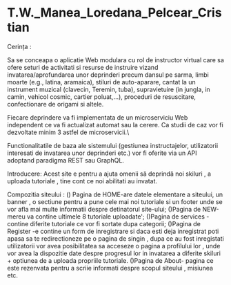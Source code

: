 # T.W._Manea_Loredana_Pelcear_Cristian


Cerința : 

Sa se conceapa o aplicatie Web modulara cu rol de instructor virtual care sa ofere seturi de activitati si resurse de instruire vizand invatarea/aprofundarea unor deprinderi precum dansul pe sarma, limbi moarte (e.g., latina, aramaica), stiluri de auto-aparare, cantat la un instrument muzical (clavecin, Teremin, tuba), supravietuire (in jungla, in camin, vehicol cosmic, cartier poluat,...), proceduri de resuscitare, confectionare de origami si altele. 

Fiecare deprindere va fi implementata de un microserviciu Web independent ce va fi actualizat automat sau la cerere. Ca studii de caz vor fi dezvoltate minim 3 astfel de microservicii.\ 

Functionalitatile de baza ale sistemului (gestiunea instructajelor, utilizatorii interesati de invatarea unor deprinderi etc.) vor fi oferite via un API adoptand paradigma REST sau GraphQL. 

 Introducere:
 Acest site e pentru a ajuta omenii să deprindă noi skiluri , a uploada tutoriale , tine cont ce noi abilitati au invatat.
 
 
 Compozitia siteului :
() Pagina de HOME-are datele elementare a siteului, un banner , o sectiune pentru a pune cele mai noi tutoriale
 si un footer unde se vor afla mai multe informatii despre detinatorul site-ului;
()Pagina de NEW-mereu va contine ultimele 8 tutoriale uploadate';
()Pagina de services -contine diferite tutoriale ce vor fi sortate dupa categorii;
()Pagina de Register -e contine un form de inregistrare si daca esti deja inregistrat poti apasa sa te redirectioneze pe o pagina de singin , dupa ce au fost inregistati utilizatorii vor avea posibilitatea sa acceseze o pagina a profilului lor , unde vor avea la dispozitie date despre progresul lor in invatarea a diferite skiluri + optiunea de a uploada propriile tutoriale.
()Pagina de About- pagina ce este rezenvata pentru a scriie informati despre scopul siteului , misiunea etc.


 
 
 
